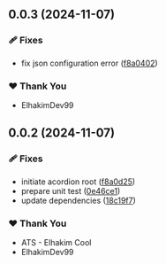 ## 0.0.3 (2024-11-07)


### 🩹 Fixes

- fix json configuration error ([f8a0402](https://github.com/ngx-primer/primer-ui/commit/f8a0402))

### ❤️  Thank You

- ElhakimDev99

## 0.0.2 (2024-11-07)


### 🩹 Fixes

- initiate acordion root ([f8a0d25](https://github.com/ngx-primer/primer-ui/commit/f8a0d25))
- prepare unit test ([0e46ce1](https://github.com/ngx-primer/primer-ui/commit/0e46ce1))
- update dependencies ([18c19f7](https://github.com/ngx-primer/primer-ui/commit/18c19f7))

### ❤️  Thank You

- ATS - Elhakim Cool
- ElhakimDev99
